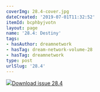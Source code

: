 ```yaml
---
coverImg: 28.4-cover.jpg
dateCreated: '2019-07-01T11:32:52'
itemId: bcphbyjvotn
layout: page
name: '28.4: Destiny'
tags:
- hasAuthor: dreamnetwork
- hasTag: dream-network-volume-28
- hasTag: dreamnetwork
type: post
urlSlug: '28.4'
---
```

<img class="card-journal-img" src="../images/28.4-rect.jpg"/><a href="../files/pdfs/Volume_28/28.4_destiny.pdf" download="">Download issue 28.4</a>